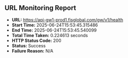 ## URL Monitoring Report

- **URL:** https://api-gw1-prod1.fisglobal.com/gw/v1/health
- **Start Time:** 2025-06-24T15:53:45.315486
- **End Time:** 2025-06-24T15:53:45.540099
- **Total Time Taken:** 0.224613 seconds
- **HTTP Status Code:** 200
- **Status:** Success
- **Failure Reason:** N/A
